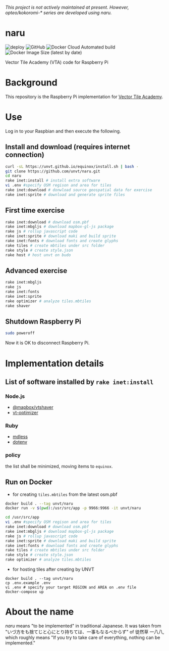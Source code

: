 *This project is not actively maintained at present. However, opteo/kokoromi-\* series are developed using naru.*

# naru
![deploy](https://github.com/WASAC/naru/workflows/deploy/badge.svg)
![GitHub](https://img.shields.io/github/license/wasac/naru)
![Docker Cloud Automated build](https://img.shields.io/docker/cloud/automated/wasac/naru)
![Docker Image Size (latest by date)](https://img.shields.io/docker/image-size/wasac/naru)

Vector Tile Academy (VTA) code for Raspberry Pi

# Background
This repository is the Raspberry Pi implementation for [Vector Tile Academy](https://unvt.github.io/vta).

# Use
Log in to your Raspbian and then execute the following.

## Install and download (requires internet connection)
```zsh
curl -sL https://unvt.github.io/equinox/install.sh | bash -
git clone https://github.com/unvt/naru.git
cd naru
rake inet:install # install extra software
vi .env #specify OSM regison and area for tiles
rake inet:download # donwload source geospatial data for exercise
rake inet:sprite # download and generate sprite files
```

## First time exercise
```zsh
rake inet:download # download osm.pbf
rake inet:mbgljs # download mapbox-gl-js package
rake js # rollup javascript code
rake inet:sprite # download maki and build sprite
rake inet:fonts # download fonts and create glyphs
rake tiles # create mbtiles under src folder
rake style # create style.json
rake host # host unvt on budo
```

## Advanced exercise
```zsh
rake inet:mbgljs
rake js
rake inet:fonts
rake inet:sprite
rake optimizer # analyze tiles.mbtiles
rake shaver
```

## Shutdown Raspberry Pi
```zsh
sudo poweroff
```
Now it is OK to disconnect Raspberry Pi. 

# Implementation details
## List of software installed by `rake inet:install`
### Node.js
- [@mapbox/vtshaver](https://github.com/mapbox/vtshaver)
- [vt-optimizer](https://github.com/ibesora/vt-optimizer)
### Ruby
- [mdless](https://github.com/ttscoff/mdless)
- [dotenv](https://github.com/bkeepers/dotenv)
### policy
the list shall be minimized, moving items to `equinox`.

## Run on Docker

- for creating `tiles.mbtiles` from the latest osm.pbf
```zsh
docker build . --tag unvt/naru
docker run -v $(pwd):/usr/src/app -p 9966:9966 -it unvt/naru

cd /usr/src/app
vi .env #specify OSM regison and area for tiles
rake inet:download # download osm.pbf
rake inet:mbgljs # download mapbox-gl-js package
rake js # rollup javascript code
rake inet:sprite # download maki and build sprite
rake inet:fonts # download fonts and create glyphs
rake tiles # create mbtiles under src folder
rake style # create style.json
rake optimizer # analyze tiles.mbtiles
```

- for hosting tiles after creating by UNVT
```
docker build . --tag unvt/naru
cp .env.example .env
vi .env # specify your target REGION and AREA on .env file
docker-compose up
```

# About the name
*naru* means "to be implemented" in traditional Japanese. It was taken from "いづ方をも捨てじと心にとり持ちては、一事もなるべからず" of 徒然草 一八八, which roughly means "If you try to take care of everything, nothing can be implemented." 
